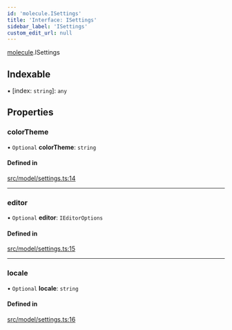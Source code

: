 ```yaml
---
id: 'molecule.ISettings'
title: 'Interface: ISettings'
sidebar_label: 'ISettings'
custom_edit_url: null
---
```


[molecule](../namespaces/molecule).ISettings

## Indexable

▪ [index: `string`]: `any`

## Properties

### colorTheme

• `Optional` **colorTheme**: `string`

#### Defined in

[src/model/settings.ts:14](https://github.com/DTStack/molecule/blob/22a59c7/src/model/settings.ts#L14)

---

### editor

• `Optional` **editor**: `IEditorOptions`

#### Defined in

[src/model/settings.ts:15](https://github.com/DTStack/molecule/blob/22a59c7/src/model/settings.ts#L15)

---

### locale

• `Optional` **locale**: `string`

#### Defined in

[src/model/settings.ts:16](https://github.com/DTStack/molecule/blob/22a59c7/src/model/settings.ts#L16)
